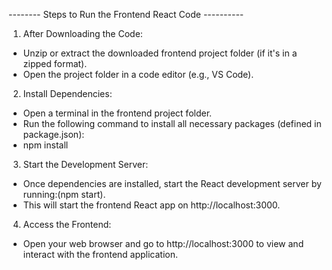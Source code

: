 -------- Steps to Run the Frontend React Code ----------

1. After Downloading the Code:

* Unzip or extract the downloaded frontend project folder (if it's in a zipped format).
* Open the project folder in a code editor (e.g., VS Code).


2. Install Dependencies:

* Open a terminal in the frontend project folder.
* Run the following command to install all necessary packages (defined in package.json):
* npm install

3. Start the Development Server:

* Once dependencies are installed, start the React development server by running:(npm start).
* This will start the frontend React app on http://localhost:3000.

4. Access the Frontend:

* Open your web browser and go to http://localhost:3000 to view and interact with the frontend application.







